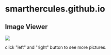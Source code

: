 # smarthercules.github.io
## Image Viewer
![](https://i.imgur.com/XqYXF9H.jpg)

click "left" and "right" button to see more pictures.

